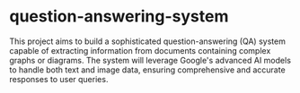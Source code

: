 # question-answering-system
This project aims to build a sophisticated question-answering (QA) system capable of extracting information from documents containing complex graphs or diagrams. The system will leverage Google's advanced AI models to handle both text and image data, ensuring comprehensive and accurate responses to user queries.
